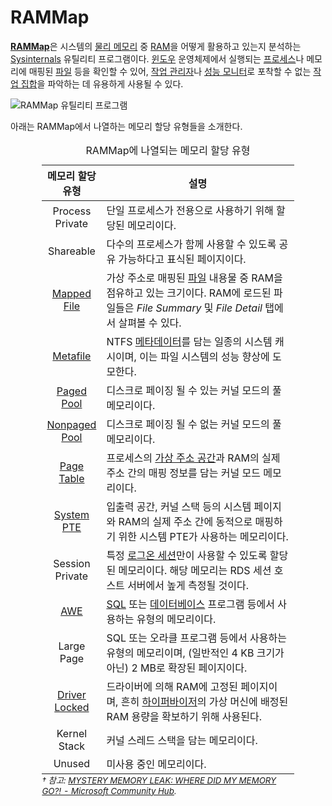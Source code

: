 # RAMMap
[**RAMMap**](https://learn.microsoft.com/en-us/sysinternals/downloads/rammap)은 시스템의 [물리 메모리](Memory.md) 중 [RAM](https://en.wikipedia.org/wiki/Random-access_memory)을 어떻게 활용하고 있는지 분석하는 [Sysinternals](Sysinternals.md) 유틸리티 프로그램이다. [윈도우](Windows.md) 운영체제에서 실행되는 [프로세스](Process.md#프로세스)나 메모리에 매핑된 [파일](FileSystem.md) 등을 확인할 수 있어, [작업 관리자](TaskMgr.md)나 [성능 모니터](Perfmon.md)로 포착할 수 없는 [작업 집합](Memory.md#작업-집합)을 파악하는 데 유용하게 사용될 수 있다.

![RAMMap 유틸리티 프로그램](./images/sysinternals_rammap.png)

아래는 RAMMap에서 나열하는 메모리 할당 유형들을 소개한다.

<table style="width: 80%; margin-left: auto; margin-right: auto;"><caption style="caption-side: top;">RAMMap에 나열되는 메모리 할당 유형</caption><colgroup><col style="width: 20%;"/><col style="width: 80%;"/></colgroup><thead><tr><th style="text-align: center;">메모리 할당 유형</th><th style="text-align: center;">설명</th></tr></thead><tbody><tr><td style="text-align: center;">Process Private</td><td>단일 프로세스가 전용으로 사용하기 위해 할당된 메모리이다.</td></tr><tr><td style="text-align: center;">Shareable</td><td>다수의 프로세스가 함께 사용할 수 있도록 공유 가능하다고 표식된 페이지이다.</td></tr><tr><td style="text-align: center;"><a href="https://en.wikipedia.org/wiki/Memory-mapped_file">Mapped File</a></td><td>가상 주소로 매핑된 <a href="FileSystem.md">파일</a> 내용물 중 RAM을 점유하고 있는 크기이다. RAM에 로드된 파일들은 <i>File Summary</i> 및 <i>File Detail</i> 탭에서 살펴볼 수 있다.</td></tr><tr><td style="text-align: center;"><a href="FileSystem.md#NTFS">Metafile</a></td><td>NTFS <a href="https://en.wikipedia.org/wiki/Metadata">메타데이터</a>를 담는 일종의 시스템 캐시이며, 이는 파일 시스템의 성능 향상에 도모한다.</td></tr><tr><td style="text-align: center;"><a href="Memory.md#메모리-풀">Paged Pool</a></td><td>디스크로 페이징 될 수 있는 커널 모드의 풀 메모리이다.</td></tr><tr><td style="text-align: center;"><a href="Memory.md#메모리-풀">Nonpaged Pool</a></td><td>디스크로 페이징 될 수 없는 커널 모드의 풀 메모리이다.</td></tr><tr><td style="text-align: center;"><a href="PageTable.md">Page Table</a></td><td>프로세스의 <a href="Process.md#가상-주소-공간">가상 주소 공간</a>과 RAM의 실제 주소 간의 매핑 정보를 담는 커널 모드 메모리이다.</td></tr><tr><td style="text-align: center;"><a href="PageTable.md#PTE">System PTE</a></td><td>입출력 공간, 커널 스택 등의 시스템 페이지와 RAM의 실제 주소 간에 동적으로 매핑하기 위한 시스템 PTE가 사용하는 메모리이다.</td></tr><tr><td style="text-align: center;">Session Private</td><td>특정 <a href="Logon.md#로그온-세션">로그온 세션</a>만이 사용할 수 있도록 할당된 메모리이다. 해당 메모리는 RDS 세션 호스트 서버에서 높게 측정될 것이다.</td></tr><tr><td style="text-align: center;"><a href="Memory.md#AWE">AWE</a></td><td><a href="https://en.wikipedia.org/wiki/SQL">SQL</a> 또는 <a href="https://en.wikipedia.org/wiki/Database">데이터베이스</a> 프로그램 등에서 사용하는 유형의 메모리이다.</td></tr><tr><td style="text-align: center;">Large Page</td><td>SQL 또는 오라클 프로그램 등에서 사용하는 유형의 메모리이며, (일반적인 4 KB 크기가 아닌) 2 MB로 확장된 페이지이다.</td></tr><tr><td style="text-align: center;"><a href="Memory.md#driver-locked-메모리">Driver Locked</a></td><td>드라이버에 의해 RAM에 고정된 페이지이며, 흔히 <a href="Hypervisor.md">하이퍼바이저</a>의 가상 머신에 배정된 RAM 용량을 확보하기 위해 사용된다.</td></tr><tr><td style="text-align: center;">Kernel Stack</td><td>커널 스레드 스택을 담는 메모리이다.</td></tr><tr><td style="text-align: center;">Unused</td><td>미사용 중인 메모리이다.</td></tr></tbody><caption style="caption-side: bottom; text-align: left;"><i><sub>† 참고: <a href="https://techcommunity.microsoft.com/t5/ask-the-performance-team/mystery-memory-leak-where-did-my-memory-go/ba-p/1675369">MYSTERY MEMORY LEAK: WHERE DID MY MEMORY GO?! - Microsoft Community Hub</a>.</sub></i></caption></table>
